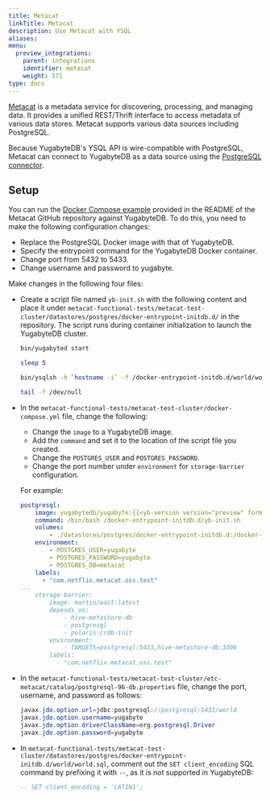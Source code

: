 ```yaml
---
title: Metacat
linkTitle: Metacat
description: Use Metacat with YSQL
aliases:
menu:
  preview_integrations:
    parent: integrations
    identifier: metacat
    weight: 571
type: docs
---
```


[Metacat](https://github.com/Netflix/metacat) is a metadata service for discovering, processing, and managing data. It provides a unified REST/Thrift interface to access metadata of various data stores. Metacat supports various data sources including PostgreSQL.

Because YugabyteDB's YSQL API is wire-compatible with PostgreSQL, Metacat can connect to YugabyteDB as a data source using the [PostgreSQL connector](https://github.com/Netflix/metacat/tree/master/metacat-connector-postgresql).

## Setup

You can run the [Docker Compose example](https://github.com/Netflix/metacat#docker-compose-example) provided in the README of the Metacat GitHub repository against YugabyteDB. To do this, you need to make the following configuration changes:

- Replace the PostgreSQL Docker image with that of YugabyteDB.
- Specify the entrypoint command for the YugabyteDB Docker container.
- Change port from 5432 to 5433.
- Change username and password to yugabyte.

Make changes in the following four files:

- Create a script file named `yb-init.sh` with the following content and place it under `metacat-functional-tests/metacat-test-cluster/datastores/postgres/docker-entrypoint-initdb.d/` in the repository. The script runs during container initialization to launch the YugabyteDB cluster.

    ```sh
    bin/yugabyted start

    sleep 5

    bin/ysqlsh -h `hostname -i` -f /docker-entrypoint-initdb.d/world/world.sql

    tail -f /dev/null
    ```

- In the `metacat-functional-tests/metacat-test-cluster/docker-compose.yml` file, change the following:

  - Change the `image` to a YugabyteDB image.
  - Add the `command` and set it to the location of the script file you created.
  - Change the `POSTGRES_USER` and `POSTGRES_PASSWORD`.
  - Change the port number under `environment` for `storage-barrier` configuration.

  For example:

    ```yaml
    postgresql:
        image: yugabytedb/yugabyte:{{<yb-version version="preview" format="build">}}
        command: /bin/bash /docker-entrypoint-initdb.d/yb-init.sh
        volumes:
            - ./datastores/postgres/docker-entrypoint-initdb.d:/docker-entrypoint-initdb.d:ro
        environment:
            - POSTGRES_USER=yugabyte
            - POSTGRES_PASSWORD=yugabyte
            - POSTGRES_DB=metacat
        labels:
          - "com.netflix.metacat.oss.test"
    ...
        storage-barrier:
            image: martin/wait:latest
            depends_on:
                - hive-metastore-db
                - postgresql
                - polaris-crdb-init
            environment:
                - TARGETS=postgresql:5433,hive-metastore-db:3306
            labels:
              - "com.netflix.metacat.oss.test"
    ```

- In the `metacat-functional-tests/metacat-test-cluster/etc-metacat/catalog/postgresql-96-db.properties` file, change the port, username, and password as follows:

    ```java
    javax.jdo.option.url=jdbc:postgresql://postgresql:5433/world
    javax.jdo.option.username=yugabyte
    javax.jdo.option.driverClassName=org.postgresql.Driver
    javax.jdo.option.password=yugabyte
    ```

- In `metacat-functional-tests/metacat-test-cluster/datastores/postgres/docker-entrypoint-initdb.d/world/world.sql`, comment out the `SET client_encoding` SQL command by prefixing it with `--`, as it is not supported in YugabyteDB:

    ```sql
    -- SET client_encoding = 'LATIN1';
    ```
